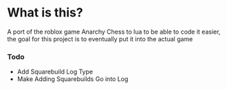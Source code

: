 # What is this?
A port of the roblox game Anarchy Chess to lua to be able to code it easier, the goal for this project is to eventually put it into the actual game

### Todo
- Add Squarebuild Log Type
- Make Adding Squarebuilds Go into Log
